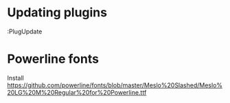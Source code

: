# Updating plugins
:PlugUpdate

# Powerline fonts
Install https://github.com/powerline/fonts/blob/master/Meslo%20Slashed/Meslo%20LG%20M%20Regular%20for%20Powerline.ttf
